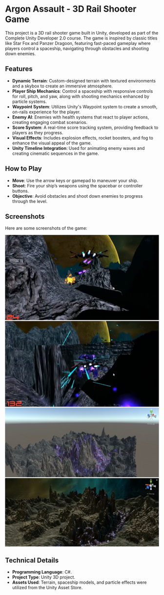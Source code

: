 ﻿# Argon Assault - 3D Rail Shooter Game

This project is a 3D rail shooter game built in Unity, developed as part of the Complete Unity Developer 2.0 course. The game is inspired by classic titles like Star Fox and Panzer Dragoon, featuring fast-paced gameplay where players control a spaceship, navigating through obstacles and shooting down enemies.

## Features
- **Dynamic Terrain**: Custom-designed terrain with textured environments and a skybox to create an immersive atmosphere.
- **Player Ship Mechanics**: Control a spaceship with responsive controls for roll, pitch, and yaw, along with shooting mechanics enhanced by particle systems.
- **Waypoint System**: Utilizes Unity's Waypoint system to create a smooth, on-rails experience for the player.
- **Enemy AI**: Enemies with health systems that react to player actions, creating engaging combat scenarios.
- **Score System**: A real-time score tracking system, providing feedback to players as they progress.
- **Visual Effects**: Includes explosion effects, rocket boosters, and fog to enhance the visual appeal of the game.
- **Unity Timeline Integration**: Used for animating enemy waves and creating cinematic sequences in the game.

## How to Play
- **Move**: Use the arrow keys or gamepad to maneuver your ship.
- **Shoot**: Fire your ship’s weapons using the spacebar or controller buttons.
- **Objective**: Avoid obstacles and shoot down enemies to progress through the level.

## Screenshots
Here are some screenshots of the game:

![Screenshot 1](images/Image1.png)
![Screenshot 2](images/Image2.png)
![Screenshot 3](images/Image3.png)
![Screenshot 4](images/Image4.png)

## Technical Details
- **Programming Language**: C#.
- **Project Type**: Unity 3D project.
- **Assets Used**: Terrain, spaceship models, and particle effects were utilized from the Unity Asset Store.
